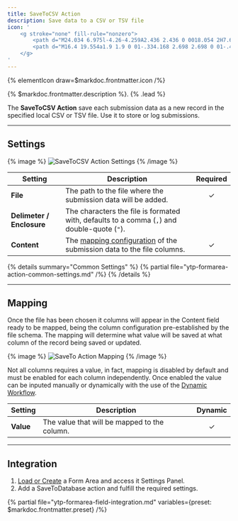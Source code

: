 ```yaml
---
title: SaveToCSV Action
description: Save data to a CSV or TSV file
icon: '
    <g stroke="none" fill-rule="nonzero">
        <path d="M24.034 6.975l-4.26-4.259A2.436 2.436 0 0018.054 2H7.687A2.446 2.446 0 005.25 4.442v21.121A2.438 2.438 0 007.687 28h14.626a2.438 2.438 0 002.437-2.437V8.702c0-.645-.259-1.269-.716-1.727zm-5.782-3.32a.795.795 0 01.375.213l4.26 4.26a.785.785 0 01.213.376h-4.848V3.655zm4.874 21.908a.816.816 0 01-.813.813H7.687a.816.816 0 01-.813-.813V4.442c0-.447.366-.817.813-.817h8.94V8.91c0 .675.543 1.215 1.218 1.215h5.281v15.438z"/>
        <path d="M16.4 19.554a1.9 1.9 0 01-.334.168 2.698 2.698 0 01-.462.119l-.391.074c-.368.065-.631.145-.79.239-.269.159-.404.406-.404.74 0 .298.083.513.248.646a.93.93 0 00.603.199c.375 0 .721-.11 1.037-.331.317-.22.481-.622.493-1.205v-.649zm-1.059-.814c.322-.041.553-.092.692-.153.249-.107.373-.272.373-.496 0-.274-.095-.462-.284-.566-.19-.105-.469-.157-.836-.157-.412 0-.704.102-.875.306-.123.151-.204.356-.245.613h-1.684c.037-.584.2-1.063.49-1.439.461-.588 1.253-.881 2.375-.881.731 0 1.38.145 1.947.434.567.29.851.837.851 1.641v3.06c0 .213.004.47.012.772.012.228.047.383.104.465a.622.622 0 00.257.202v.257H16.62a1.985 1.985 0 01-.11-.38 5.039 5.039 0 01-.049-.404c-.24.262-.518.484-.832.668-.376.216-.8.324-1.273.324-.604 0-1.103-.172-1.497-.517-.394-.345-.591-.834-.591-1.466 0-.82.316-1.414.949-1.781.347-.2.857-.343 1.53-.429l.594-.073zM19.602 24.249c.35-.098.609-.261.774-.49.165-.228.26-.549.284-.961h-1.058v-1.824h1.885v1.579c0 .278-.037.567-.11.869-.074.302-.21.564-.41.784a2.126 2.126 0 01-.763.536c-.291.12-.492.18-.602.18v-.673z"/>
    </g>
'
---
```


{% elementIcon draw=$markdoc.frontmatter.icon /%}

{% $markdoc.frontmatter.description %}. {% .lead %}

The **SaveToCSV Action** save each submission data as a new record in the specified local CSV or TSV file. Use it to store or log submissions.

---

## Settings

{% image %}
![SaveToCSV Action Settings](/assets/ytp/forms/action-savetocsv-settings.webp)
{% /image %}

| Setting | Description | Required |
| ------- | ----------- | :------: |
| **File** | The path to the file where the submission data will be added. | &#x2713; |
| **Delimeter / Enclosure** | The characters the file is formated with, defaults to a comma (`,`) and double-quote (`"`). |
| **Content** | The [mapping configuration](#mapping) of the submission data to the file columns. | &#x2713; |

{% details summary="Common Settings" %}
    {% partial file="ytp-formarea-action-common-settings.md" /%}
{% /details %}

---

## Mapping

Once the file has been chosen it columns will appear in the Content field ready to be mapped, being the column configuration pre-established by the file schema. The mapping will determine what value will be saved at what column of the record being saved or updated.

{% image %}
![SaveTo Action Mapping](/assets/ytp/forms/action-saveto-mapping.webp)
{% /image %}

Not all columns requires a value, in fact, mapping is disabled by default and must be enabled for each column independently. Once enabled the value can be inputed manually or dynamically with the use of the [Dynamic Workflow](../dynamic).

| Setting | Description | Dynamic |
| ------- | ----------- | :-----: |
| **Value** | The value that will be mapped to the column. | &#x2713; |

---

## Integration

1. [Load or Create](../integration) a Form Area and access it Settings Panel.
1. Add a SaveToDatabase action and fulfill the required settings.

{% partial file="ytp-formarea-field-integration.md" variables={preset: $markdoc.frontmatter.preset} /%}
